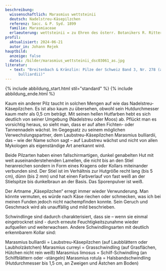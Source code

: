 ```yaml
---
beschreibung:
  wissenschaftlich: Marasmius wettsteinii
  deutsch: Nadelstreu-Käsepilzchen
  referenz: Sacc. & P. Syd. 1899
  familie: Marasmiaceae
  erlaeuterung: wettsteinii = zu Ehren des österr. Botanikers R. Ritter v. Wettstein
profil:
  aktualisiert: 2024-06-21
  autor_in: Johann Rejek
hauptbild:
  anzeige: false
  datei: /bilder/marasmius_wettsteinii_dsc03061_as.jpg
literatur:
  - text: "Breitenbach & Kränzlin: Pilze der Schweiz Band 3, Nr. 278 (als Marasmius
      bulliardii)"
---
```

{% include abbildung_start.html stil="standard" %}
{% include abbildung_ende.html %}

Kaum ein anderer Pilz taucht in solchen Mengen auf wie das Nadelstreu-Käsepilzchen. Es ist also kaum zu übersehen, obwohl sein Hutdurchmesser kaum mehr als 0,5 cm beträgt. Mit seinen hellen Hutfarben hebt es sich deutlich von seiner Umgebung (Nadelstreu oder Moos) ab. Pflückt man es vorsichtig heraus, so sieht man, dass er auf alten Fichten- oder Tannennadeln wächst. Im Gegegsatz zu seinem möglichen Verwechslungspartner, dem Laubstreu-Käsepilzchen Marasmius bulliardii, das – wie der Name schon sagt – auf Laubstreu wächst und nicht von allen Mykologen als eigenständige Art anerkannt wird.

Beide Pilzarten haben einen fallschirmartigen, dunkel genabelten Hut mit weit auseinanderstehenden Lamellen, die nicht bis an den Stiel heranreichen sondern in Form eines Kragens oder Kollars miteinander verbunden sind. Der Stiel ist im Verhältnis zur Hutgröße recht lang (bis 5 cm), dünn (bis 2 mm) und hat einen Farbverlauf von fast weiß an der Stielspitze bis dunkelbraun an der Basis. Das Sporenpulver ist weiß.

Der Artname „Käsepilzchen“ erregt immer wieder Verwunderung. Man könnte vermuten, es würde nach Käse riechen oder schmecken, was ich bei meinen Funden jedoch nicht nachempfinden konnte. Sein Geruch und Geschmack wird als unauffällig und mild beschrieben.

Schwindlinge sind dadurch charakterisiert, dass sie – wenn sie einmal eingetrocknet sind - durch erneute Feuchtigkeitszunahme wieder aufquellen und weiterwachsen. Andere Schwindlingsarten mit deutlich erkennbarem Kollar sind:

Marasmius bulliardii = Laubstreu-Käsepilzchen (auf Laubblättern oder Laubholzästchen)
Marasmius curreyi = Grasschwindling (auf Grasflächen, Hütchen nicht rein weiß)
Marasmius limosus = Schilf-Schwindling (an Schilfblättern oder -stängeln)
Marasmius rotula = Halsbandschwindling (Hutdurchmesser bis 1,5 cm, an Zweigen und Ästchen am Boden)